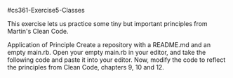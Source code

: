#cs361-Exercise5-Classes

This exercise lets us practice some tiny but important principles from Martin's Clean Code.

Application of Principle
Create a repository with a README.md and an empty main.rb. Open your empty main.rb in your editor, and take the following code and paste it into your editor.
Now, modify the code to reflect the principles from Clean Code, chapters 9, 10 and 12.

